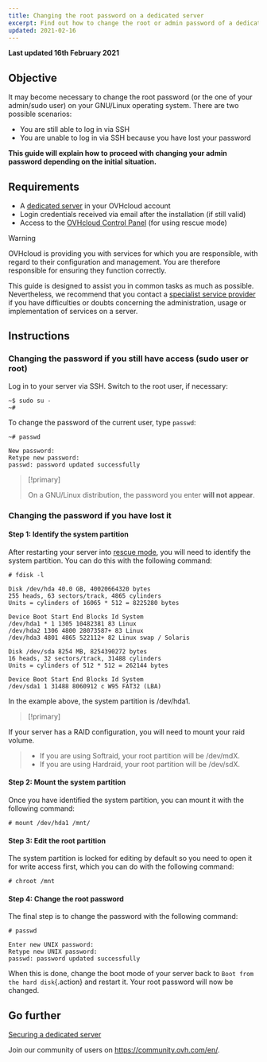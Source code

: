 ```yaml
---
title: Changing the root password on a dedicated server
excerpt: Find out how to change the root or admin password of a dedicated server
updated: 2021-02-16
---
```


**Last updated 16th February 2021**

## Objective

It may become necessary to change the root password (or the one of your admin/sudo user) on your GNU/Linux operating system. There are two possible scenarios:

- You are still able to log in via SSH
- You are unable to log in via SSH because you have lost your password

**This guide will explain how to proceed with changing your admin password depending on the initial situation.**

## Requirements

- A [dedicated server](https://www.ovhcloud.com/en/bare-metal/) in your OVHcloud account
- Login credentials received via email after the installation (if still valid)
- Access to the [OVHcloud Control Panel](https://ca.ovh.com/auth/?action=gotomanager&from=https://www.ovh.com/world/&ovhSubsidiary=we) (for using rescue mode)


> [!warning]
>OVHcloud is providing you with services for which you are responsible, with regard to their configuration and management. You are therefore responsible for ensuring they function correctly.
>
>This guide is designed to assist you in common tasks as much as possible. Nevertheless, we recommend that you contact a [specialist service provider](https://partner.ovhcloud.com/en/directory/) if you have difficulties or doubts concerning the administration, usage or implementation of services on a server.
>

## Instructions

### Changing the password if you still have access (sudo user or root)

Log in to your server via SSH. Switch to the root user, if necessary:

```
~$ sudo su -
~#
```

To change the password of the current user, type `passwd`:

```
~# passwd

New password:
Retype new password:
passwd: password updated successfully
```


> [!primary]
>
> On a GNU/Linux distribution, the password you enter **will not appear**.
>

### Changing the password if you have lost it

#### Step 1: Identify the system partition

After restarting your server into [rescue mode](/pages/cloud/dedicated/rescue_mode), you will need to identify the system partition. You can do this with the following command:

```
# fdisk -l

Disk /dev/hda 40.0 GB, 40020664320 bytes
255 heads, 63 sectors/track, 4865 cylinders
Units = cylinders of 16065 * 512 = 8225280 bytes

Device Boot Start End Blocks Id System
/dev/hda1 * 1 1305 10482381 83 Linux
/dev/hda2 1306 4800 28073587+ 83 Linux
/dev/hda3 4801 4865 522112+ 82 Linux swap / Solaris

Disk /dev/sda 8254 MB, 8254390272 bytes
16 heads, 32 sectors/track, 31488 cylinders
Units = cylinders of 512 * 512 = 262144 bytes

Device Boot Start End Blocks Id System
/dev/sda1 1 31488 8060912 c W95 FAT32 (LBA)
```

In the example above, the system partition is /dev/hda1. 

> [!primary]
>
If your server has a RAID configuration, you will need to mount your raid volume.
>
> - If you are using Softraid, your root partition will be /dev/mdX.
> - If you are using Hardraid, your root partition will be /dev/sdX.


#### Step 2: Mount the system partition

Once you have identified the system partition, you can mount it with the following command:

```
# mount /dev/hda1 /mnt/
```

#### Step 3: Edit the root partition

The system partition is locked for editing by default so you need to open it for write access first, which you can do with the following command:

```
# chroot /mnt
```

#### Step 4: Change the root password

The final step is to change the password with the following command:

```
# passwd

Enter new UNIX password:
Retype new UNIX password:
passwd: password updated successfully
```

When this is done, change the boot mode of your server back to `Boot from the hard disk`{.action} and restart it. Your root password will now be changed.

## Go further

[Securing a dedicated server](/pages/cloud/dedicated/securing-a-dedicated-server)

Join our community of users on <https://community.ovh.com/en/>.

